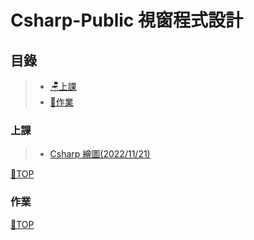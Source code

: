 # Csharp-Public 視窗程式設計

## 目錄
>- [🪑上課](#上課)
>- [📙作業](#作業)
### 上課
>- [Csharp 繪圖(2022/11/21)](https://github.com/XiaoYu0708/Csharp-Public/tree/Csharp-paint)

[📍TOP](#目錄)
### 作業

[📍TOP](#目錄)
